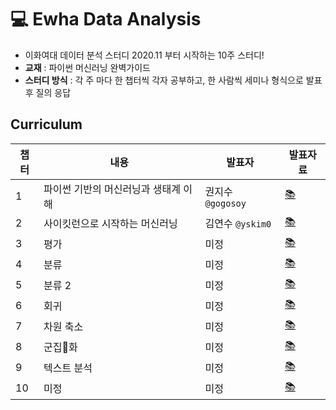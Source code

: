 # 💻 Ewha Data Analysis

- 이화여대 데이터 분석 스터디 2020.11 부터 시작하는 10주 스터디!
- **교재** : 파이썬 머신러닝 완벽가이드
- **스터디 방식** : 각 주 마다 한 챕터씩 각자 공부하고, 한 사람씩 세미나 형식으로 발표 후 질의 응답

## Curriculum
|챕터|내용|발표자|발표자료|
|------|---|---|---|
|1|파이썬 기반의 머신러닝과 생태계 이해|권지수 `@gogosoy`|[📚]()|
|2|사이킷런으로 시작하는 머신러닝|김연수 `@yskim0`|[📚]()|
|3|평가|미정|[📚]()|
|4|분류|미정|[📚]()|
|5|분류 2|미정|[📚]()|
|6|회귀|미정|[📚]()|
|7|차원 축소|미정|[📚]()|
|8|군집화|미정|[📚]()|
|9|텍스트 분석|미정|[📚]()|
|10|미정|미정|[📚]()|